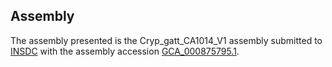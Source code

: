 

Assembly
--------

The assembly presented is the Cryp\_gatt\_CA1014\_V1 assembly submitted
to [INSDC](http://www.insdc.org) with the assembly accession
[GCA\_000875795.1](http://www.ebi.ac.uk/ena/data/view/GCA_000875795.1).
